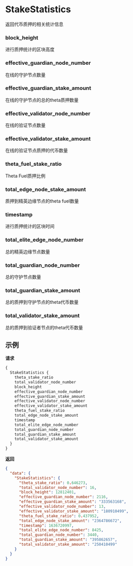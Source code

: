 # StakeStatistics
返回代币质押的相关统计信息
### block_height 
进行质押统计的区块高度 
### effective_guardian_node_number
在线的守护节点数量 
### effective_guardian_stake_amount
在线的守护节点的总的theta质押数量
### effective_validator_node_number
在线的验证节点数量 
### effective_validator_stake_amount
在线的验证节点质押的代币数量
### theta_fuel_stake_ratio
Theta Fuel质押比例
### total_edge_node_stake_amount
质押到精英边缘节点的theta fuel数量
### timestamp
进行质押统计的区块时间
### total_elite_edge_node_number
总的精英边缘节点数量
### total_guardian_node_number
总的守护节点数量
### total_guardian_stake_amount
总的质押到守护节点的theta代币数量
### total_validator_stake_amount
总的质押到验证者节点的theta代币数量
## 示例
**请求**
```graphql
{
  StakeStatistics {
    theta_stake_ratio
    total_validator_node_number
    block_height
    effective_guardian_node_number
    effective_guardian_stake_amount
    effective_validator_node_number
    effective_validator_stake_amount
    theta_fuel_stake_ratio
    total_edge_node_stake_amount
    timestamp
    total_elite_edge_node_number
    total_guardian_node_number
    total_guardian_stake_amount
    total_validator_stake_amount
  }
}
```
**返回**
```json
{
  "data": {
    "StakeStatistics": {
      "theta_stake_ratio": 0.646273,
      "total_validator_node_number": 16,
      "block_height": 12812401,
      "effective_guardian_node_number": 2116,
      "effective_guardian_stake_amount": "333563168",
      "effective_validator_node_number": 13,
      "effective_validator_stake_amount": "180910499",
      "theta_fuel_stake_ratio": 0.437952,
      "total_edge_node_stake_amount": "2364786672",
      "timestamp": 1636720997,
      "total_elite_edge_node_number": 8425,
      "total_guardian_node_number": 3440,
      "total_guardian_stake_amount": "395862657",
      "total_validator_stake_amount": "250410499"
    }
  }
}

```

  
  
  